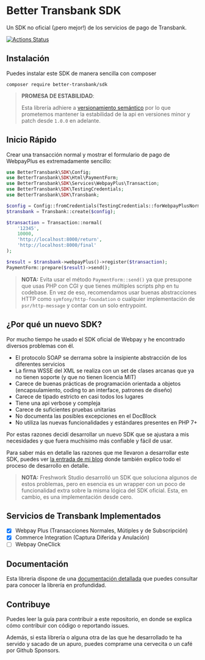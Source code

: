 Better Transbank SDK
====================

Un SDK no oficial (¡pero mejor!) de los servicios de pago de Transbank.

[![Actions Status](https://github.com/better-transbank/sdk/workflows/CI/badge.svg)](https://github.com/better-transbank/sdk/actions)

## Instalación
Puedes instalar este SDK de manera sencilla con composer

```
composer require better-transbank/sdk
```

> **PROMESA DE ESTABILIDAD**:
> 
> Esta librería adhiere a [versionamiento semántico](https://semver.org/lang/es/) por lo
> que prometemos mantener la estabilidad de la api en versiones minor y patch desde
> `1.0.0` en adelante.

## Inicio Rápido
Crear una transacción normal y mostrar el formulario de pago de WebpayPlus es extremadamente sencillo:

```php
use BetterTransbank\SDK\Config;
use BetterTransbank\SDK\Html\PaymentForm;
use BetterTransbank\SDK\Services\WebpayPlus\Transaction;
use BetterTransbank\SDK\TestingCredentials;
use BetterTransbank\SDK\Transbank;

$config = Config::fromCredentials(TestingCredentials::forWebpayPlusNormal());
$transbank = Transbank::create($config);

$transaction = Transaction::normal(
    '12345',
    10000,
    'http://localhost:8000/return',
    'http://localhost:8000/final'
);

$result = $transbank->webpayPlus()->register($transaction);
PaymentForm::prepare($result)->send();
```

> **NOTA:** Evita usar el método `PaymentForm::send()` ya que presupone que usas PHP con CGI y
> que tienes múltiples scripts php en tu codebase.
> En vez de eso, recomendamos usar buenas abstracciones HTTP como `symfony/http-foundation`
> o cualquier implementación de `psr/http-message` y contar con un solo entrypoint.

## ¿Por qué un nuevo SDK?
Por mucho tiempo he usado el SDK oficial de Webpay y he encontrado diversos problemas con él.

- El protocolo SOAP se derrama sobre la insipiente abstracción de los diferentes servicios
- La firma WSSE del XML se realiza con un set de clases arcanas que ya no tienen soporte (y que no tienen licencia MIT)
- Carece de buenas prácticas de programación orientada a objetos (encapsulamiento, coding to an interface, patrones de diseño)
- Carece de tipado estricto en casi todos los lugares
- Tiene una api verbose y compleja
- Carece de suficientes pruebas unitarias
- No documenta las posibles excepciones en el DocBlock
- No utiliza las nuevas funcionalidades y estándares presentes en PHP 7+

Por estas razones decidí desarrollar un nuevo SDK que se ajustara a mis necesidades y que fuera muchísimo
más confiable y fácil de usar.

Para saber más en detalle las razones que me llevaron a desarrollar este SDK, puedes ver [la entrada de mi blog]
donde también explico todo el proceso de desarrollo en detalle.

> **NOTA:** Freshwork Studio desarrolló un SDK que soluciona algunos de estos problemas, pero en esencia es un wrapper
con un poco de funcionalidad extra sobre la misma lógica del SDK oficial. Esta, en cambio, es una implementación
desde cero.

## Servicios de Transbank Implementados
- [x] Webpay Plus (Transacciones Normales, Mútiples y de Subscripción)
- [x] Commerce Integration (Captura Diferida y Anulación)
- [ ] Webpay OneClick

## Documentación
Esta libreria dispone de una [documentación detallada] que puedes consultar para conocer la librería
en profundidad.

## Contribuye
Puedes leer la guía para contribuir a este repositorio, en donde se explica cómo contribuir con código o reportando issues.

Además, si esta librería o alguna otra de las que he desarrollado te ha servido y sacado de un apuro,
puedes comprame una cervecita o un café por Github Sponsors.

[la entrada de mi blog]: https://mnavarro.dev/2020/a-brand-new-transbank-sdk/
[documentación detallada]: https://better-transbank.mnavarro.dev